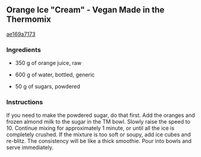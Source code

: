 ## Orange Ice "Cream" - Vegan Made in the Thermomix

[ae169a7173](http://www.food.com/recipe/orange-ice-quot-cream-quot-vegan-made-in-the-thermomix-503426)

### Ingredients

 - 350 g of orange juice, raw

 - 600 g of water, bottled, generic

 - 50 g of sugars, powdered

### Instructions

If you need to make the powdered sugar, do that first. Add the oranges and frozen almond milk to the sugar in the TM bowl. Slowly raise the speed to 10. Continue mixing for approximately 1 minute, or until all the ice is completely crushed. If the mixture is too soft or soupy, add ice cubes and re-blitz. The consistency will be like a thick smoothie. Pour into bowls and serve immediately.